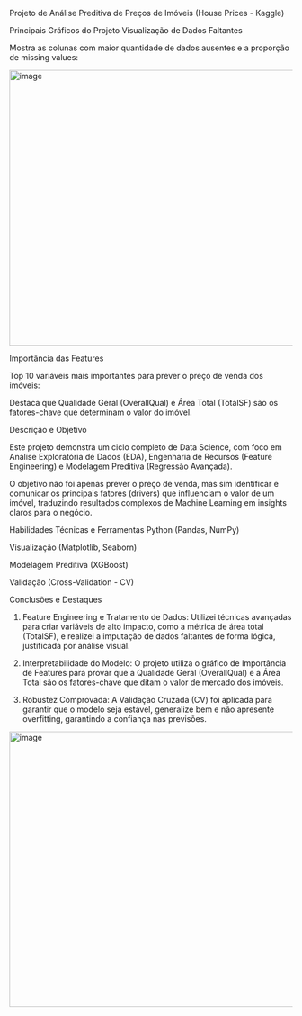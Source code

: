 Projeto de Análise Preditiva de Preços de Imóveis (House Prices - Kaggle)

Principais Gráficos do Projeto
Visualização de Dados Faltantes

Mostra as colunas com maior quantidade de dados ausentes e a proporção de missing values:

<img width="989" height="490" alt="image" src="https://github.com/user-attachments/assets/dace7622-e63f-45d9-89be-911a74798f27" />

Importância das Features

Top 10 variáveis mais importantes para prever o preço de venda dos imóveis:

Destaca que Qualidade Geral (OverallQual) e Área Total (TotalSF) são os fatores-chave que determinam o valor do imóvel.


Descrição e Objetivo

Este projeto demonstra um ciclo completo de Data Science, com foco em Análise Exploratória de Dados (EDA), Engenharia de Recursos (Feature Engineering) e Modelagem Preditiva (Regressão Avançada).

O objetivo não foi apenas prever o preço de venda, mas sim identificar e comunicar os principais fatores (drivers) que influenciam o valor de um imóvel, traduzindo resultados complexos de Machine Learning em insights claros para o negócio.

Habilidades Técnicas e Ferramentas
Python (Pandas, NumPy)

Visualização (Matplotlib, Seaborn)

Modelagem Preditiva (XGBoost)

Validação (Cross-Validation - CV)

Conclusões e Destaques 

1. Feature Engineering e Tratamento de Dados: Utilizei técnicas avançadas para criar variáveis de alto impacto, como a métrica de área total (TotalSF), e realizei a imputação de dados faltantes de forma lógica, justificada por análise visual.

2. Interpretabilidade do Modelo: O projeto utiliza o gráfico de Importância de Features para provar que a Qualidade Geral (OverallQual) e a Área Total são os fatores-chave que ditam o valor de mercado dos imóveis.

3. Robustez Comprovada: A Validação Cruzada (CV) foi aplicada para garantir que o modelo seja estável, generalize bem e não apresente overfitting, garantindo a confiança nas previsões.
<img width="989" height="490" alt="image" src="https://github.com/user-attachments/assets/b611d763-a866-4f6b-8aea-39e71bfb740b" />

